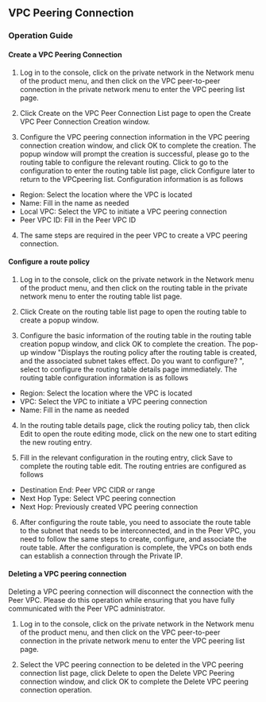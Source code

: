 ## **VPC Peering Connection**

### **Operation Guide**



#### **Create a VPC Peering Connection**

1) Log in to the console, click on the private network in the Network menu of the product menu, and then click on the VPC peer-to-peer connection in the private network menu to enter the VPC peering list page.

2) Click Create on the VPC Peer Connection List page to open the Create VPC Peer Connection Creation window.

3) Configure the VPC peering connection information in the VPC peering connection creation window, and click OK to complete the creation. The popup window will prompt the creation is successful, please go to the routing table to configure the relevant routing. Click to go to the configuration to enter the routing table list page, click Configure later to return to the VPCpeering list. Configuration information is as follows

- Region: Select the location where the VPC is located
- Name: Fill in the name as needed
- Local VPC: Select the VPC to initiate a VPC peering connection
- Peer VPC ID: Fill in the Peer VPC ID

4) The same steps are required in the peer VPC to create a VPC peering connection.



#### Configure a route policy

1) Log in to the console, click on the private network in the Network menu of the product menu, and then click on the routing table in the private network menu to enter the routing table list page.

2) Click Create on the routing table list page to open the routing table to create a popup window.

3) Configure the basic information of the routing table in the routing table creation popup window, and click OK to complete the creation. The pop-up window "Displays the routing policy after the routing table is created, and the associated subnet takes effect. Do you want to configure? ", select to configure the routing table details page immediately. The routing table configuration information is as follows

- Region: Select the location where the VPC is located
- VPC: Select the VPC to initiate a VPC peering connection
- Name: Fill in the name as needed

4) In the routing table details page, click the routing policy tab, then click Edit to open the route editing mode, click on the new one to start editing the new routing entry.

5) Fill in the relevant configuration in the routing entry, click Save to complete the routing table edit. The routing entries are configured as follows

- Destination End: Peer VPC CIDR or range
- Next Hop Type: Select VPC peering connection
- Next Hop: Previously created VPC peering connection

6) After configuring the route table, you need to associate the route table to the subnet that needs to be interconnected, and in the Peer VPC, you need to follow the same steps to create, configure, and associate the route table. After the configuration is complete, the VPCs on both ends can establish a connection through the Private IP.



#### Deleting a VPC peering connection

Deleting a VPC peering connection will disconnect the connection with the Peer VPC. Please do this operation while ensuring that you have fully communicated with the Peer VPC administrator.

1) Log in to the console, click on the private network in the Network menu of the product menu, and then click on the VPC peer-to-peer connection in the private network menu to enter the VPC peering list page.

2) Select the VPC peering connection to be deleted in the VPC peering connection list page, click Delete to open the Delete VPC Peering connection window, and click OK to complete the Delete VPC peering connection operation.